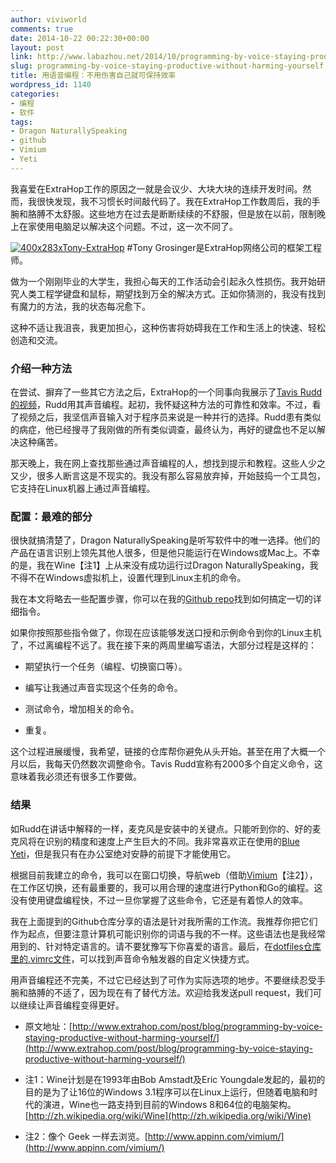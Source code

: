 ```yaml
---
author: viviworld
comments: true
date: 2014-10-22 00:22:30+00:00
layout: post
link: http://www.labazhou.net/2014/10/programming-by-voice-staying-productive-without-harming-yourself/
slug: programming-by-voice-staying-productive-without-harming-yourself
title: 用语音编程：不用伤害自己就可保持效率
wordpress_id: 1140
categories:
- 编程
- 软件
tags:
- Dragon NaturallySpeaking
- github
- Vimium
- Yeti
---
```


我喜爱在ExtraHop工作的原因之一就是会议少、大块大块的连续开发时间。然而，我很快发现，我不习惯长时间敲代码了。我在ExtraHop工作数周后，我的手腕和胳膊不太舒服。这些地方在过去是断断续续的不舒服，但是放在以前，限制晚上在家使用电脑足以解决这个问题。不过，这一次不同了。

[![400x283xTony-ExtraHop](http://www.labazhou.net/wp-content/uploads/2014/10/400x283xTony-ExtraHop.jpg)](http://www.labazhou.net/wp-content/uploads/2014/10/400x283xTony-ExtraHop.jpg)
#Tony Grosinger是ExtraHop网络公司的框架工程师。

做为一个刚刚毕业的大学生，我担心每天的工作活动会引起永久性损伤。我开始研究人类工程学键盘和鼠标，期望找到万全的解决方式。正如你猜测的，我没有找到有魔力的方法，我的状态每况愈下。

这种不适让我沮丧，我更加担心，这种伤害将妨碍我在工作和生活上的快速、轻松创造和交流。


### 介绍一种方法


在尝试、摒弃了一些其它方法之后，ExtraHop的一个同事向我展示了[Tavis Rudd的视频](http://www.youtube.com/watch?v=8SkdfdXWYaI)，Rudd用其声音编程。起初，我怀疑这种方法的可靠性和效率。不过，看了视频之后，我坚信声音输入对于程序员来说是一种并行的选择。Rudd患有类似的病症，他已经搜寻了我刚做的所有类似调查，最终认为，再好的键盘也不足以解决这种痛苦。

那天晚上，我在网上查找那些通过声音编程的人，想找到提示和教程。这些人少之又少，很多人断言这是不现实的。我没有那么容易放弃掉，开始鼓捣一个工具包，它支持在Linux机器上通过声音编程。


### 配置：最难的部分


很快就搞清楚了，Dragon NaturallySpeaking是听写软件中的唯一选择。他们的产品在语言识别上领先其他人很多，但是他只能运行在Windows或Mac上。不幸的是，我在Wine【注1】上从来没有成功运行过Dragon NaturallySpeaking，我不得不在Windows虚拟机上，设置代理到Linux主机的命令。

我在本文将略去一些配置步骤，你可以在我的[Github repo](https://github.com/tgrosinger/aenea-grammars)找到如何搞定一切的详细指令。

如果你按照那些指令做了，你现在应该能够发送口授和示例命令到你的Linux主机了，不过离编程不远了。我在接下来的两周里编写语法，大部分过程是这样的：



	
  * 期望执行一个任务（编程、切换窗口等）。

	
  * 编写让我通过声音实现这个任务的命令。

	
  * 测试命令，增加相关的命令。

	
  * 重复。


这个过程进展缓慢，我希望，链接的仓库帮你避免从头开始。甚至在用了大概一个月以后，我每天仍然数次调整命令。Tavis Rudd宣称有2000多个自定义命令，这意味着我必须还有很多工作要做。


### 结果


如Rudd在讲话中解释的一样，麦克风是安装中的关键点。只能听到你的、好的麦克风将在识别的精度和速度上产生巨大的不同。我非常喜欢正在使用的[Blue Yeti](http://www.bluemic.com/yeti/)，但是我只有在办公室绝对安静的前提下才能使用它。

根据目前我建立的命令，我可以在窗口切换，导航web（借助[Vimium](https://chrome.google.com/webstore/detail/vimium/dbepggeogbaibhgnhhndojpepiihcmeb?hl=en)【注2】），在工作区切换，还有最重要的，我可以用合理的速度进行Python和Go的编程。这没有使用键盘编程快，不过一旦你掌握了这些命令，它还是有着惊人的效率。

我在上面提到的Github仓库分享的语法是针对我所需的工作流。我推荐你把它们作为起点，但要注意计算机可能识别你的词语与我的不一样。这些语法也是我经常用到的、针对特定语言的。请不要犹豫写下你喜爱的语言。最后，在[dotfiles仓库里的.vimrc文件](https://github.com/tgrosinger/dotfiles/blob/master/.vimrc)，可以找到声音命令触发器的自定义快捷方式。

用声音编程还不完美，不过它已经达到了可作为实际选项的地步。不要继续忍受手腕和胳膊的不适了，因为现在有了替代方法。欢迎给我发送pull request，我们可以继续让声音编程变得更好。



	
  * 原文地址：[http://www.extrahop.com/post/blog/programming-by-voice-staying-productive-without-harming-yourself/](http://www.extrahop.com/post/blog/programming-by-voice-staying-productive-without-harming-yourself/)

	
  * 注1：Wine计划是在1993年由Bob Amstadt及Eric Youngdale发起的，最初的目的是为了让16位的Windows 3.1程序可以在Linux上运行，但随着电脑和时代的演进，Wine也一路支持到目前的Windows 8和64位的电脑架构。[http://zh.wikipedia.org/wiki/Wine](http://zh.wikipedia.org/wiki/Wine)

	
  * 注2：像个 Geek 一样去浏览。[http://www.appinn.com/vimium/](http://www.appinn.com/vimium/)


